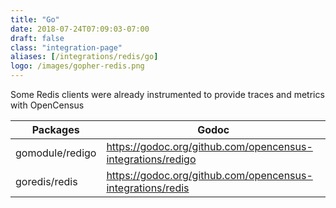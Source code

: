 ```yaml
---
title: "Go"
date: 2018-07-24T07:09:03-07:00
draft: false
class: "integration-page"
aliases: [/integrations/redis/go]
logo: /images/gopher-redis.png
---
```


Some Redis clients were already instrumented to provide traces and metrics with OpenCensus

Packages|Godoc
---|---
gomodule/redigo|https://godoc.org/github.com/opencensus-integrations/redigo
goredis/redis|https://godoc.org/github.com/opencensus-integrations/redis
